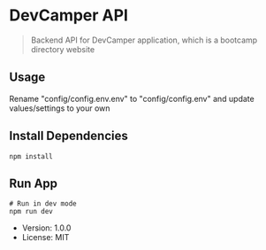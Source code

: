 # DevCamper API

> Backend API for DevCamper application, which is a bootcamp directory website

## Usage

Rename "config/config.env.env" to "config/config.env" and update values/settings to your own

## Install Dependencies

```
npm install
```

## Run App

```
# Run in dev mode
npm run dev
```

- Version: 1.0.0
- License: MIT
